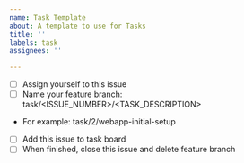 ```yaml
---
name: Task Template
about: A template to use for Tasks
title: ''
labels: task
assignees: ''

---
```


- [ ] Assign yourself to this issue
- [ ] Name your feature branch: task/<ISSUE_NUMBER>/<TASK_DESCRIPTION>
- For example: task/2/webapp-initial-setup
- [ ] Add this issue to task board
- [ ] When finished, close this issue and delete feature branch
